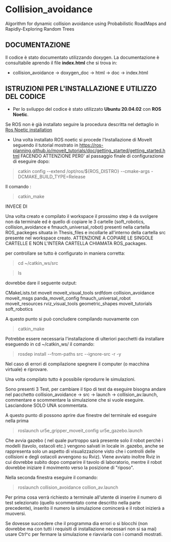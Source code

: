 # Collision_avoidance
Algorithm for dynamic collision avoidance using Probabilistic RoadMaps and Rapidly-Exploring Random Trees


## DOCUMENTAZIONE

Il codice è stato documentato utilizzando doxygen. La documentazione è consultabile aprendo il file **index.html** che si trova in:

- collision_avoidance -> doxygen_doc -> html -> doc -> index.html





## ISTRUZIONI PER L'INSTALLAZIONE E UTILIZZO DEL CODICE

- Per lo sviluppo del codice è stato utilizzato **Ubuntu 20.04.02** con **ROS Noetic**.

Se ROS non è già installato seguire la procedura descritta nel dettaglio in [Ros Noetic installation](http://wiki.ros.org/noetic/Installation/Ubuntu)

- Una volta installato ROS noetic si procede l'Installazione di MoveIt seguendo il tutorial mostrato in  https://ros-planning.github.io/moveit_tutorials/doc/getting_started/getting_started.html FACENDO ATTENZIONE PER0' al passaggio finale di configurazione di eseguire dopo: 

> catkin config --extend /opt/ros/${ROS_DISTRO} --cmake-args -DCMAKE_BUILD_TYPE=Release

Il comando :

> catkin_make    

INVECE DI  <catkin build>




Una volta creato e compilato il workspace il prossimo step è da svolgere non da terminale ed è quello di copiare le 3 cartelle (soft_robotics, collision_avoidance e fmauch_universal_robot) presenti nella cartella ROS_packeges situata in Thesis_files e incollarle all'interno della cartella src presente nel workspace creato. ATTENZIONE A COPIARE LE SINGOLE CARTELLE E NON L'INTERA CARTELLA CHIAMATA ROS_packages.

per controllare se tutto è configurato in maniera corretta:

> cd ~/catkin_ws/src

> ls 

dovrebbe dare il seguente output:

CMakeLists.txt          moveit            moveit_visual_tools  srdfdom
collision_avoidance     moveit_msgs       panda_moveit_config
fmauch_universal_robot  moveit_resources  rviz_visual_tools
geometric_shapes        moveit_tutorials  soft_robotics
 


A questo punto si può concludere compilando nuovamente con 

> catkin_make
 

Potrebbe essere necessaria l'installazione di ulteriori pacchetti da installare eseguendo in cd ~/catkin_ws/ il comando:

> rosdep install --from-paths src --ignore-src -r -y


Nel caso di errori di compilazione spegnere il computer (o macchina virtuale) e riprovare.





Una volta compilato tutto è possibile riprodurre le simulazioni. 

Sono presenti 3 Test, per cambiare il tipo di test da eseguire bisogna andare nel pacchetto collision_avoidance -> src -> launch -> collision_av.launch,  commentare e scommentare la simulazione che si vuole eseguire.
Lasciandone SOLO UNA scommentata.


A questo punto di possono aprire due finestre del terminale ed eseguire nella prima 

>  roslaunch ur5e_gripper_moveit_config ur5e_gazebo.launch

Che avvia gazebo ( nel quale purtroppo sarà presente solo il robot perchè i modelli (tavolo, ostacoli etc.) vengono salvati in locale in .gazebo, anche se rappresenta solo un aspetto di visualizzazione visto che i controlli delle collisioni e degli ostacoli avvengono su Rviz). 
Viene avviato inoltre Rviz in cui dovrebbe subito dopo comparire il tavolo di laboratorio, mentre il robot dovrebbe iniziare il movimento verso la posizione di "riposo".



Nella seconda finestra eseguire il comando:

>  roslaunch collision_avoidance collion_av.launch

Per prima cosa verrà richiesto a terminale all'utente di inserire il numero di test selezionato (quello scommentato come descritto nella parte precedente), inserito il numero la simulazione comincerà e il robot inizierà a muoversi. 


Se dovesse succedere che il programma dia errori o si blocchi (non dovrebbe ma con tutti i requisiti di installazione necessari non si sa mai) usare Ctrl^c per fermare la simulazione e riavviarla con i comandi mostrati.

